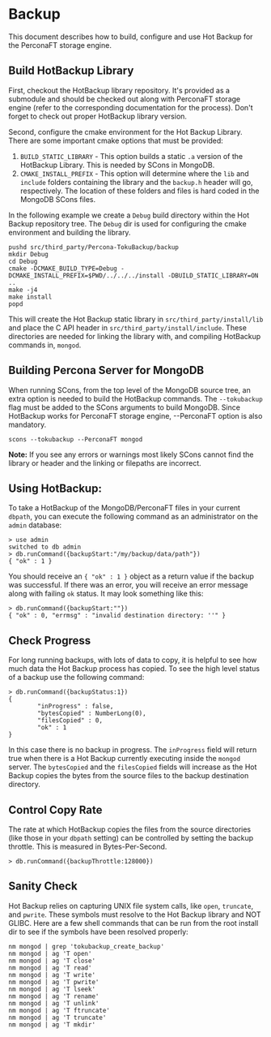 # Backup

This document describes how to build, configure and use Hot Backup for the PerconaFT storage engine.

## Build HotBackup Library

First, checkout the HotBackup library repository.  It's provided as a submodule and should be checked out along with PerconaFT storage engine (refer to the corresponding documentation for the process).
Don't forget to check out proper HotBackup library version.

Second, configure the cmake environment for the Hot Backup Library.  There are some important cmake options
that must be provided:

1. `BUILD_STATIC_LIBRARY` - This option builds a static `.a` version of the HotBackup Library.  This is needed by SCons in MongoDB.
2. `CMAKE_INSTALL_PREFIX` - This option will determine where the `lib` and `include` folders containing the library and the `backup.h` header will go, respectively.  The location of these folders and files is hard coded in the MongoDB SCons files.

In the following example we create a `Debug` build directory within the Hot Backup repository tree. The `Debug` dir is used for configuring the cmake environment and building the library.

```
pushd src/third_party/Percona-TokuBackup/backup
mkdir Debug
cd Debug
cmake -DCMAKE_BUILD_TYPE=Debug -DCMAKE_INSTALL_PREFIX=$PWD/../../../install -DBUILD_STATIC_LIBRARY=ON ..
make -j4
make install
popd
```

This will create the Hot Backup static library in `src/third_party/install/lib` and place the C API header in `src/third_party/install/include`. These directories are needed for linking the library with, and compiling HotBackup commands in, `mongod`.

## Building Percona Server for MongoDB

When running SCons, from the top level of the MongoDB source tree, an extra option is needed to build the HotBackup commands. The `--tokubackup` flag must be added to the SCons arguments to build MongoDB. Since HotBackup works for PerconaFT storage engine, --PerconaFT option is also mandatory.

```
scons --tokubackup --PerconaFT mongod
```

**Note:** If you see any errors or warnings most likely SCons cannot find the library or header and the linking or filepaths are incorrect.

## Using HotBackup:

To take a HotBackup of the MongoDB/PerconaFT files in your current `dbpath`, you can execute the following command as an administrator on the `admin` database:

```
> use admin
switched to db admin
> db.runCommand({backupStart:"/my/backup/data/path"})
{ "ok" : 1 }
```

You should receive an `{ "ok" : 1 }` object as a return value if the backup was successful.  If there was an error, you will receive an error message along with failing `ok` status.  It may look something like this:

```
> db.runCommand({backupStart:""})
{ "ok" : 0, "errmsg" : "invalid destination directory: ''" }
```

## Check Progress

For long running backups, with lots of data to copy, it is helpful to see how much data the Hot Backup process has copied.  To see the high level status of a backup use the following command:

```
> db.runCommand({backupStatus:1})
{
        "inProgress" : false,
        "bytesCopied" : NumberLong(0),
        "filesCopied" : 0,
        "ok" : 1
}
```

In this case there is no backup in progress.  The `inProgress` field will return true when there is a Hot Backup currently executing inside the `mongod` server.  The `bytesCopied` and the `filesCopied` fields will increase as the Hot Backup copies the bytes from the source files to the backup destination directory.  

## Control Copy Rate

The rate at which HotBackup copies the files from the source directories (like those in your `dbpath` setting) can be controlled by setting the backup throttle.  This is measured in Bytes-Per-Second.

```
> db.runCommand({backupThrottle:128000})
```

## Sanity Check

Hot Backup relies on capturing UNIX file system calls, like `open`, `truncate`, and `pwrite`.  These symbols must resolve to the Hot Backup library and NOT GLIBC.  Here are a few shell commands that can be run from the root install dir to see if the symbols have been resolved properly:

```
nm mongod | grep 'tokubackup_create_backup'
nm mongod | ag 'T open'
nm mongod | ag 'T close'
nm mongod | ag 'T read'
nm mongod | ag 'T write'
nm mongod | ag 'T pwrite'
nm mongod | ag 'T lseek'
nm mongod | ag 'T rename'
nm mongod | ag 'T unlink'
nm mongod | ag 'T ftruncate'
nm mongod | ag 'T truncate'
nm mongod | ag 'T mkdir'
```
